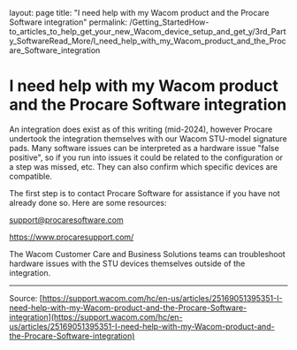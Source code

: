 layout: page
title: "I need help with my Wacom product and the Procare Software integration"
permalink: /Getting_StartedHow-to_articles_to_help_get_your_new_Wacom_device_setup_and_get_y/3rd_Party_SoftwareRead_More/I_need_help_with_my_Wacom_product_and_the_Procare_Software_integration

# I need help with my Wacom product and the Procare Software integration

An integration does exist as of this writing (mid-2024), however Procare undertook the integration themselves with our Wacom STU-model signature pads. Many software issues can be interpreted as a hardware issue "false positive", so if you run into issues it could be related to the configuration or a step was missed, etc. They can also confirm which specific devices are compatible.


The first step is to contact Procare Software for assistance if you have not already done so. Here are some resources:


support@procaresoftware.com


https://www.procaresupport.com/


The Wacom Customer Care and Business Solutions teams can troubleshoot hardware issues with the STU devices themselves outside of the integration.

---
Source: [https://support.wacom.com/hc/en-us/articles/25169051395351-I-need-help-with-my-Wacom-product-and-the-Procare-Software-integration](https://support.wacom.com/hc/en-us/articles/25169051395351-I-need-help-with-my-Wacom-product-and-the-Procare-Software-integration)
